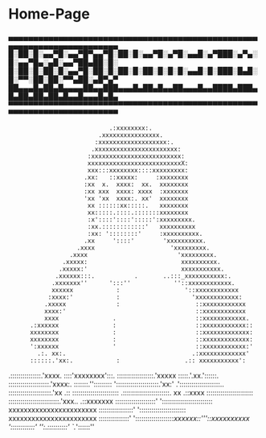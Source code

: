 # Home-Page

▄▄▄▄▄▄▄▄▄▄▄▄▄▄▄▄▄▄▄▄▄▄▄▄▄▄▄▄▄▄▄▄▄▄▄▄▄▄▄▄▄▄▄▄▄▄▄▄▄▄▄▄▄▄▄▄▄▄▄▄▄▄▄▄▄▄▄▄▄▄▄▄
█░██░█░▄▄▀█░▄▄▀█▀▄▄▀█░██░█░▄▄▀█░▄▀█░▄▄█░▄▀███░▄▀▄░█░▄▄▀█▄░▄█░▄▄▀██▄██░█░
█░██░█░██░█░▄▄▀█░██░█░██░█░██░█░█░█░▄▄█░█░███░█▄█░█░▀▀░██░██░▀▀▄██░▄█▀▄▀
██▄▄▄█▄██▄█▄▄▄▄██▄▄███▄▄▄█▄██▄█▄▄██▄▄▄█▄▄████▄███▄█▄██▄██▄██▄█▄▄█▄▄▄█▄█▄
▀▀▀▀▀▀▀▀▀▀▀▀▀▀▀▀▀▀▀▀▀▀▀▀▀▀▀▀▀▀▀▀▀▀▀▀▀▀▀▀▀▀▀▀▀▀▀▀▀▀▀▀▀▀▀▀▀▀▀▀▀▀▀▀▀▀▀▀▀▀▀▀

                                .:xxxxxxxx:.
                             .xxxxxxxxxxxxxxxx.
                            :xxxxxxxxxxxxxxxxxxx:.
                           .xxxxxxxxxxxxxxxxxxxxxxx:
                          :xxxxxxxxxxxxxxxxxxxxxxxxx:
                          xxxxxxxxxxxxxxxxxxxxxxxxxxX:
                          xxx:::xxxxxxxx::::xxxxxxxxx:
                         .xx:   ::xxxxx:     :xxxxxxxx
                         :xx  x.  xxxx:  xx.  xxxxxxxx
                         :xx xxx  xxxx: xxxx  :xxxxxxx
                         'xx 'xx  xxxx:. xx'  xxxxxxxx
                          xx ::::::xx:::::.   xxxxxxxx
                          xx:::::.::::.:::::::xxxxxxxx
                          :x'::::'::::':::::':xxxxxxxxx.
                          :xx.::::::::::::'   xxxxxxxxxx
                          :xx: '::::::::'     :xxxxxxxxxx.
                         .xx     '::::'        'xxxxxxxxxx.
                       .xxxx                     'xxxxxxxxx.
                     .xxxx                         'xxxxxxxxx.
                   .xxxxx:                          xxxxxxxxxx.
                  .xxxxx:'                          xxxxxxxxxxx.
                 .xxxxxx:::.           .       ..:::_xxxxxxxxxxx:.
                .xxxxxxx''      ':::''            ''::xxxxxxxxxxxx.
                xxxxxx            :                  '::xxxxxxxxxxxx
               :xxxx:'            :                    'xxxxxxxxxxxx:
              .xxxxx              :                     ::xxxxxxxxxxxx
              xxxx:'                                    ::xxxxxxxxxxxx
              xxxx               .                      ::xxxxxxxxxxxx.
          .:xxxxxx               :                      ::xxxxxxxxxxxx::
          xxxxxxxx               :                      ::xxxxxxxxxxxxx:
          xxxxxxxx               :                      ::xxxxxxxxxxxxx:
          ':xxxxxx               '                      ::xxxxxxxxxxxx:'
            .:. xx:.                                   .:xxxxxxxxxxxxx'
          ::::::.'xx:.            :                  .:: xxxxxxxxxxx':
  .:::::::::::::::.'xxxx.                            ::::'xxxxxxxx':::.
  ::::::::::::::::::.'xxxxx                          :::::.'.xx.'::::::.
  ::::::::::::::::::::.'xxxx:.                       :::::::.'':::::::::
  ':::::::::::::::::::::.'xx:'                     .'::::::::::::::::::::..
    :::::::::::::::::::::.'xx                    .:: :::::::::::::::::::::::
  .:::::::::::::::::::::::. xx               .::xxxx :::::::::::::::::::::::
  :::::::::::::::::::::::::.'xxx..        .::xxxxxxx ::::::::::::::::::::'
  '::::::::::::::::::::::::: xxxxxxxxxxxxxxxxxxxxxxx :::::::::::::::::'
    '::::::::::::::::::::::: xxxxxxxxxxxxxxxxxxxxxxx :::::::::::::::'
        ':::::::::::::::::::_xxxxxx::'''::xxxxxxxxxx '::::::::::::'
             '':.::::::::::'                        `._'::::::''

